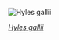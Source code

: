 
![Hyles gallii](https://upload.wikimedia.org/wikipedia/commons/thumb/b/b6/Hyles_gallii_-_Keila1.jpg/450px-Hyles_gallii_-_Keila1.jpg)

*[Hyles gallii](https://wikipedia.org/wiki/File:Hyles_gallii_-_Keila1.jpg)*
